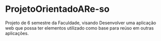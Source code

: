 # ProjetoOrientadoARe-so
Projeto de 6 semestre da Faculdade, visando Desenvolver uma aplicação web que possa ter elementos utilizado como base para reúso em outras aplicações.
